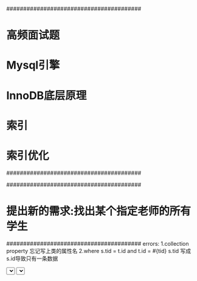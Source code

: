 ########################################
# 高频面试题
# Mysql引擎
# InnoDB底层原理
# 索引
# 索引优化
########################################

########################################
# 提出新的需求:找出某个指定老师的所有学生
########################################
errors:
1.collection property 忘记写上类的属性名
2.where s.tid = t.id and t.id = #{tid} s.tid 写成s.id导致只有一条数据

<!--=================2子查询方式实现=======================-->
<!-- 理解:最开始取调用getTeacherStudents2方法,但是它的返回结果resultMap里需要先执行另一个select
     getTeacherStudents2可以将目前执行的结果 传递给select(也就是下面的column="id")
     select执行完毕后返回了一个集合,所以resultMap中要指定javaType="ArrayList" ofType="Student"
     由此,得到了最终的执行结果
 -->
<select id="getTeacherStudents2" resultMap="TeacherStudents2">
    <!-- 因为使用了@Param("tid") 所以这里要写成 #{tid}-->
    select * from teacher where id = #{tid}
</select>
<!-- 结果映射 -->
<resultMap id="TeacherStudents2" type="Teacher">
    <!-- 这里要指定Teacher的id 否则id为0 -->
    <result column="id" property="id"/>
    <!-- ·上面之所以不需要写 javaType="ArrayList" 是因为上面是一个个取出来的 放进集合中
         ·这里之所以要写 是因为先执行了子查询查到所有的学生,当做一个集合结果返回给上层父语句
         ·这里column是指上面父层sql语句执行的结果取出id这个column作为 select=getStudentsByTeacherId的参数
         ·这里property 主要还是和select="getStudentsByTeacherId"语句的执行结果(javaType ofType)对应起来
    -->
    <collection property="students" column="id" select="getStudentsByTeacherId" javaType="ArrayList" ofType="Student" />
</resultMap>
<select id="getStudentsByTeacherId" resultType="Student">
    select * from student where tid = #{tid}
</select>